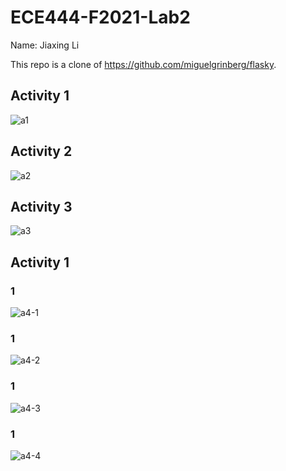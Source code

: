 # ECE444-F2021-Lab2
Name: Jiaxing Li

This repo is a clone of https://github.com/miguelgrinberg/flasky.

## Activity 1
![a1](https://user-images.githubusercontent.com/33353574/134789248-4199823b-84d6-48ff-8d18-112f16c174fb.png)

## Activity 2
![a2](https://user-images.githubusercontent.com/33353574/134789249-ac6c7358-823e-4777-946b-9e2a6e970612.png)


## Activity 3
![a3](https://user-images.githubusercontent.com/33353574/134789250-ebb8b265-8f84-4407-a9ec-c74115274c2a.png)


## Activity 1
### 1
![a4-1](https://user-images.githubusercontent.com/33353574/134789251-948e89fe-d7cd-48af-ab54-5235cf1d0a45.png)
### 1
![a4-2](https://user-images.githubusercontent.com/33353574/134789252-fa589f23-84fe-455c-a32c-9004c1bf7f18.png)
### 1
![a4-3](https://user-images.githubusercontent.com/33353574/134789253-a1be23bc-a2ed-4d8b-9b0d-95a5bffa6be0.png)
### 1
![a4-4](https://user-images.githubusercontent.com/33353574/134789254-07118cbb-db43-458d-97f6-bdf7c5667350.png)
